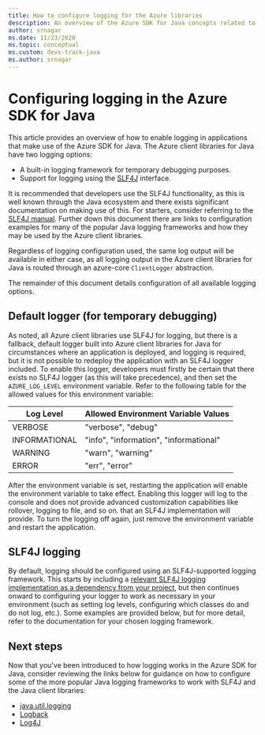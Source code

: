 ```yaml
---
title: How to configure logging for the Azure libraries
description: An overview of the Azure SDK for Java concepts related to logging
author: srnagar
ms.date: 11/23/2020
ms.topic: conceptual
ms.custom: devx-track-java
ms.author: srnagar
---
```


# Configuring logging in the Azure SDK for Java

This article provides an overview of how to enable logging in applications that make use of the Azure SDK for Java. The Azure client libraries for Java have two logging options:

* A built-in logging framework for temporary debugging purposes.
* Support for logging using the [SLF4J](https://www.slf4j.org/) interface.

It is recommended that developers use the SLF4J functionality, as this is well known through the Java ecosystem and there exists significant documentation on making use of this. For starters, consider referring to the [SLF4J manual](https://www.slf4j.org/manual.html). Further down this document there are links to configuration examples for many of the popular Java logging frameworks and how they may be used by the Azure client libraries.

Regardless of logging configuration used, the same log output will be available in either case, as all logging output in the Azure client libraries for Java is routed through an azure-core `ClientLogger` abstraction.

The remainder of this document details configuration of all available logging options.

## Default logger (for temporary debugging)

As noted, all Azure client libraries use SLF4J for logging, but there is a fallback, default logger built into Azure client libraries for Java for circumstances where an application is deployed, and logging is required, but it is not possible to redeploy the application with an SLF4J logger included. To enable this logger, developers must firstly be certain that there exists no SLF4J logger (as this will take precedence), and then set the `AZURE_LOG_LEVEL` environment variable. Refer to the following table for the allowed values for this environment variable:

| Log Level              | Allowed Environment Variable Values     |
|------------------------|-----------------------------------------|
| VERBOSE                | "verbose", "debug"                      |
| INFORMATIONAL          | "info", "information", "informational"  |
| WARNING                | "warn", "warning"                       |
| ERROR                  | "err", "error"                          |

After the environment variable is set, restarting the application will enable the environment variable to take effect. Enabling this logger will log to the console and does not provide advanced customization capabilities like rollover, logging to file, and so on. that an SLF4J implementation will provide. To turn the logging off again, just remove the environment variable and restart the application.

## SLF4J logging

By default, logging should be configured using an SLF4J-supported logging framework. This starts by including a [relevant SLF4J logging implementation as a dependency from your project](http://www.slf4j.org/manual.html#projectDep), but then continues onward to configuring your logger to work as necessary in your environment (such as setting log levels, configuring which classes do and do not log, etc.). Some examples are provided below, but for more detail, refer to the documentation for your chosen logging framework.

## Next steps

Now that you've been introduced to how logging works in the Azure SDK for Java, consider reviewing the links below for guidance on how to configure some of the more popular Java logging frameworks to work with SLF4J and the Java client libraries:

* [java.util.logging](java-sdk-logging-jul.md)
* [Logback](java-sdk-logging-logback.md)
* [Log4J](java-sdk-logging-log4j.md)
